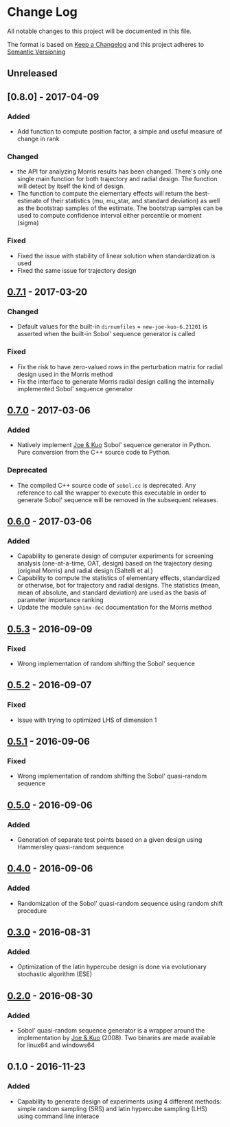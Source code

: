 # Change Log
All notable changes to this project will be documented in this file.

The format is based on [Keep a Changelog](http://keepachangelog.com/)
and this project adheres to [Semantic Versioning](http://semver.org/)

## Unreleased

## [0.8.0] - 2017-04-09

### Added
- Add function to compute position factor, a simple and useful measure of 
  change in rank

### Changed
- the API for analyzing Morris results has been changed. There's only one 
  single main function for both trajectory and radial design.
  The function will detect by itself the kind of design.
- The function to compute the elementary effects will return the best-estimate
  of their statistics (mu, mu_star, and standard deviation) as well as the 
  bootstrap samples of the estimate. The bootstrap samples can be used to 
  compute confidence interval either percentile or moment (sigma)

### Fixed
- Fixed the issue with stability of linear solution when standardization 
  is used
- Fixed the same issue for trajectory design

## [0.7.1] - 2017-03-20

### Changed
- Default values for the built-in `dirnumfiles` = `new-joe-kuo-6.21201` is 
  asserted when the built-in Sobol' sequence generator is called 

### Fixed
- Fix the risk to have zero-valued rows in the perturbation matrix for 
  radial design used in the Morris method
- Fix the interface to generate Morris radial design calling the internally 
  implemented Sobol' sequence generator

## [0.7.0] - 2017-03-06

### Added
- Natively implement [Joe & Kuo] Sobol' sequence generator in Python. Pure 
  conversion from the C++ source code to Python.
  
### Deprecated
- The compiled C++ source code of `sobol.cc` is deprecated. Any reference 
  to call the wrapper to execute this executable in order to generate Sobol'
  sequence will be removed in the subsequent releases.

## [0.6.0] - 2017-03-06

### Added
- Capability to generate design of computer experiments for screening analysis
  (one-at-a-time, OAT, design) based on the trajectory desing (original Morris)
  and radial design (Saltelli et al.)
- Capability to compute the statistics of elementary effects, standardized or 
  otherwise, bot for trajectory and radial designs. The statistics (mean, mean 
  of absolute, and standard deviation) are used as the basis of parameter 
  importance ranking
- Update the module `sphinx-doc` documentation for the Morris method

## [0.5.3] - 2016-09-09

### Fixed
- Wrong implementation of random shifting the Sobol' sequence

## [0.5.2] - 2016-09-07

### Fixed
- Issue with trying to optimized LHS of dimension 1

## [0.5.1] - 2016-09-06

### Fixed
- Wrong implementation of random shifting the Sobol' quasi-random sequence

## [0.5.0] - 2016-09-06

### Added
- Generation of separate test points based on a given design using Hammersley
  quasi-random sequence

## [0.4.0] - 2016-09-06

### Added
- Randomization of the Sobol' quasi-random sequence using random shift 
  procedure

## [0.3.0] - 2016-08-31

### Added
- Optimization of the latin hypercube design is done via evolutionary 
  stochastic algorithm (ESE)
  
## [0.2.0] - 2016-08-30

### Added
- Sobol' quasi-random sequence generator is a wrapper around the implementation
  by [Joe & Kuo] (2008). Two binaries are made available for linux64 and 
  windows64
  
## 0.1.0 - 2016-11-23

### Added
- Capability to generate design of experiments using 4 different methods:
  simple random sampling (SRS) and latin hypercube sampling (LHS) using command
  line interace

[Unreleased]: https://bitbucket.org/lrs-uq/gsa-module/branches/compare/develop%0Dv0.7.0
[0.7.1]: https://bitbucket.org/lrs-uq/gsa-module/branches/compare/v0.7.1%0Dv0.8.0
[0.7.1]: https://bitbucket.org/lrs-uq/gsa-module/branches/compare/v0.7.1%0Dv0.7.0
[0.7.0]: https://bitbucket.org/lrs-uq/gsa-module/branches/compare/v0.7.0%0Dv0.6.0
[0.6.0]: https://bitbucket.org/lrs-uq/gsa-module/branches/compare/v0.6.0%0Dv0.5.3
[0.5.3]: https://bitbucket.org/lrs-uq/gsa-module/branches/compare/v0.5.3%0Dv0.5.2
[0.5.2]: https://bitbucket.org/lrs-uq/gsa-module/branches/compare/v0.5.2%0Dv0.5.1
[0.5.1]: https://bitbucket.org/lrs-uq/gsa-module/branches/compare/v0.5.1%0Dv0.5.0
[0.5.0]: https://bitbucket.org/lrs-uq/gsa-module/branches/compare/v0.5.0%0Dv0.4.0
[0.4.0]: https://bitbucket.org/lrs-uq/gsa-module/branches/compare/v0.4.0%0Dv0.3.0
[0.3.0]: https://bitbucket.org/lrs-uq/gsa-module/branches/compare/v0.3.0%0Dv0.2.0
[0.2.0]: https://bitbucket.org/lrs-uq/gsa-module/branches/compare/v0.2.0%0Dv0.1.0

[Joe & Kuo]: http://web.maths.unsw.edu.au/~fkuo/sobol/
